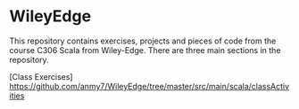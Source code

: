 # WileyEdge

This repository contains exercises, projects and pieces of code from the course C306 Scala from Wiley-Edge.
There are three main sections in the repository.

[Class Exercises] https://github.com/anmy7/WileyEdge/tree/master/src/main/scala/classActivities
